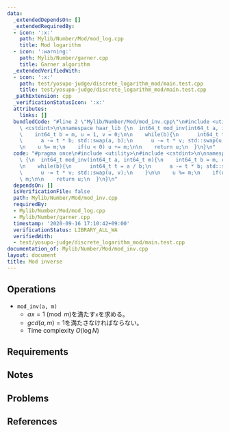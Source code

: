 ```yaml
---
data:
  _extendedDependsOn: []
  _extendedRequiredBy:
  - icon: ':x:'
    path: Mylib/Number/Mod/mod_log.cpp
    title: Mod logarithm
  - icon: ':warning:'
    path: Mylib/Number/garner.cpp
    title: Garner algorithm
  _extendedVerifiedWith:
  - icon: ':x:'
    path: test/yosupo-judge/discrete_logarithm_mod/main.test.cpp
    title: test/yosupo-judge/discrete_logarithm_mod/main.test.cpp
  _pathExtension: cpp
  _verificationStatusIcon: ':x:'
  attributes:
    links: []
  bundledCode: "#line 2 \"Mylib/Number/Mod/mod_inv.cpp\"\n#include <utility>\n#include\
    \ <cstdint>\n\nnamespace haar_lib {\n  int64_t mod_inv(int64_t a, int64_t m){\n\
    \    int64_t b = m, u = 1, v = 0;\n\n    while(b){\n      int64_t t = a / b;\n\
    \      a -= t * b; std::swap(a, b);\n      u -= t * v; std::swap(u, v);\n    }\n\
    \n    u %= m;\n    if(u < 0) u += m;\n\n    return u;\n  }\n}\n"
  code: "#pragma once\n#include <utility>\n#include <cstdint>\n\nnamespace haar_lib\
    \ {\n  int64_t mod_inv(int64_t a, int64_t m){\n    int64_t b = m, u = 1, v = 0;\n\
    \n    while(b){\n      int64_t t = a / b;\n      a -= t * b; std::swap(a, b);\n\
    \      u -= t * v; std::swap(u, v);\n    }\n\n    u %= m;\n    if(u < 0) u +=\
    \ m;\n\n    return u;\n  }\n}\n"
  dependsOn: []
  isVerificationFile: false
  path: Mylib/Number/Mod/mod_inv.cpp
  requiredBy:
  - Mylib/Number/Mod/mod_log.cpp
  - Mylib/Number/garner.cpp
  timestamp: '2020-09-16 17:10:42+09:00'
  verificationStatus: LIBRARY_ALL_WA
  verifiedWith:
  - test/yosupo-judge/discrete_logarithm_mod/main.test.cpp
documentation_of: Mylib/Number/Mod/mod_inv.cpp
layout: document
title: Mod inverse
---
```


## Operations

- `mod_inv(a, m)`
	- $ax = 1 \pmod m$を満たす`x`を求める。
	- $gcd(a,  m) = 1$を満たさなければならない。
	- Time complexity $O(\log N)$

## Requirements

## Notes

## Problems

## References
